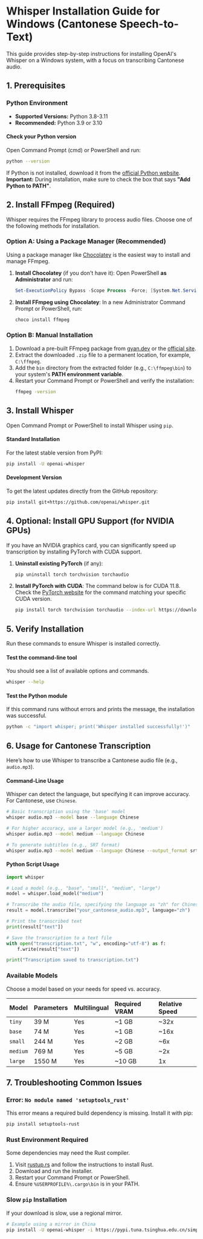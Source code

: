 # Whisper Installation Guide for Windows (Cantonese Speech-to-Text)

This guide provides step-by-step instructions for installing OpenAI's Whisper on a Windows system, with a focus on transcribing Cantonese audio.

## 1. Prerequisites

### Python Environment
- **Supported Versions:** Python 3.8-3.11
- **Recommended:** Python 3.9 or 3.10

#### Check your Python version
Open Command Prompt (cmd) or PowerShell and run:
```bash
python --version
```
If Python is not installed, download it from the [official Python website](https://www.python.org/downloads/). **Important:** During installation, make sure to check the box that says **"Add Python to PATH"**.

## 2. Install FFmpeg (Required)

Whisper requires the FFmpeg library to process audio files. Choose one of the following methods for installation.

### Option A: Using a Package Manager (Recommended)

Using a package manager like [Chocolatey](https://chocolatey.org/) is the easiest way to install and manage FFmpeg.

1.  **Install Chocolatey** (if you don't have it):
    Open PowerShell **as Administrator** and run:
    ```powershell
    Set-ExecutionPolicy Bypass -Scope Process -Force; [System.Net.ServicePointManager]::SecurityProtocol = [System.Net.ServicePointManager]::SecurityProtocol -bor 3072; iex ((New-Object System.Net.WebClient).DownloadString('https://community.chocolatey.org/install.ps1'))
    ```
2.  **Install FFmpeg using Chocolatey**:
    In a new Administrator Command Prompt or PowerShell, run:
    ```bash
    choco install ffmpeg
    ```

### Option B: Manual Installation

1.  Download a pre-built FFmpeg package from [gyan.dev](https://www.gyan.dev/ffmpeg/builds/) or the [official site](https://ffmpeg.org/download.html).
2.  Extract the downloaded `.zip` file to a permanent location, for example, `C:\ffmpeg`.
3.  Add the `bin` directory from the extracted folder (e.g., `C:\ffmpeg\bin`) to your system's **PATH environment variable**.
4.  Restart your Command Prompt or PowerShell and verify the installation:
    ```bash
    ffmpeg -version
    ```

## 3. Install Whisper

Open Command Prompt or PowerShell to install Whisper using `pip`.

#### Standard Installation
For the latest stable version from PyPI:
```bash
pip install -U openai-whisper
```

#### Development Version
To get the latest updates directly from the GitHub repository:
```bash
pip install git+https://github.com/openai/whisper.git
```

## 4. Optional: Install GPU Support (for NVIDIA GPUs)

If you have an NVIDIA graphics card, you can significantly speed up transcription by installing PyTorch with CUDA support.

1.  **Uninstall existing PyTorch** (if any):
    ```bash
    pip uninstall torch torchvision torchaudio
    ```
2.  **Install PyTorch with CUDA**:
    The command below is for CUDA 11.8. Check the [PyTorch website](https://pytorch.org/get-started/locally/) for the command matching your specific CUDA version.
    ```bash
    pip install torch torchvision torchaudio --index-url https://download.pytorch.org/whl/cu118
    ```

## 5. Verify Installation

Run these commands to ensure Whisper is installed correctly.

#### Test the command-line tool
You should see a list of available options and commands.
```bash
whisper --help
```

#### Test the Python module
If this command runs without errors and prints the message, the installation was successful.
```bash
python -c "import whisper; print('Whisper installed successfully!')"
```

## 6. Usage for Cantonese Transcription

Here’s how to use Whisper to transcribe a Cantonese audio file (e.g., `audio.mp3`).

#### Command-Line Usage

Whisper can detect the language, but specifying it can improve accuracy. For Cantonese, use `Chinese`.

```bash
# Basic transcription using the 'base' model
whisper audio.mp3 --model base --language Chinese

# For higher accuracy, use a larger model (e.g., 'medium')
whisper audio.mp3 --model medium --language Chinese

# To generate subtitles (e.g., SRT format)
whisper audio.mp3 --model medium --language Chinese --output_format srt
```

#### Python Script Usage

```python
import whisper

# Load a model (e.g., "base", "small", "medium", "large")
model = whisper.load_model("medium")

# Transcribe the audio file, specifying the language as "zh" for Chinese
result = model.transcribe("your_cantonese_audio.mp3", language="zh")

# Print the transcribed text
print(result["text"])

# Save the transcription to a text file
with open("transcription.txt", "w", encoding="utf-8") as f:
    f.write(result["text"])

print("Transcription saved to transcription.txt")
```

### Available Models

Choose a model based on your needs for speed vs. accuracy.

| Model  | Parameters | Multilingual | Required VRAM | Relative Speed |
|:-------|:-----------|:-------------|:--------------|:---------------|
| `tiny`   | 39 M       | Yes          | ~1 GB         | ~32x           |
| `base`   | 74 M       | Yes          | ~1 GB         | ~16x           |
| `small`  | 244 M      | Yes          | ~2 GB         | ~6x            |
| `medium` | 769 M      | Yes          | ~5 GB         | ~2x            |
| `large`  | 1550 M     | Yes          | ~10 GB        | 1x             |

## 7. Troubleshooting Common Issues

### Error: `No module named 'setuptools_rust'`
This error means a required build dependency is missing. Install it with pip:
```bash
pip install setuptools-rust
```

### Rust Environment Required
Some dependencies may need the Rust compiler.
1.  Visit [rustup.rs](https://rustup.rs/) and follow the instructions to install Rust.
2.  Download and run the installer.
3.  Restart your Command Prompt or PowerShell.
4.  Ensure `%USERPROFILE%\.cargo\bin` is in your PATH.

### Slow `pip` Installation
If your download is slow, use a regional mirror.
```bash
# Example using a mirror in China
pip install -U openai-whisper -i https://pypi.tuna.tsinghua.edu.cn/simple/
```
